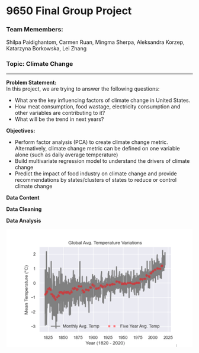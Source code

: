 
# 9650 Final Group Project

### Team Memembers: 
Shilpa Paidighantom, Carmen Ruan, Mingma Sherpa, 
Aleksandra Korzep, Katarzyna Borkowska, Lei Zhang
### Topic: Climate Change
---
**Problem Statement:**\
In this project, we are trying to answer the following questions:
* What are the key influencing factors of climate change in United States.
* How meat consumption, food wastage, electricity consumption and other variables are contributing to it?
* What will be the trend in next years?

**Objectives:**
* Perform factor analysis (PCA) to create climate change metric. Alternatively, climate change metric can be defined on one variable alone (such as daily average temperature)
* Build multivariate regression model to understand the drivers of climate change 
* Predict the impact of food industry on climate change and provide recommendations by states/clusters of states to reduce or control climate change 

**Data Content**


**Data Cleaning**

**Data Analysis**




![global avg](img/image1.png)
